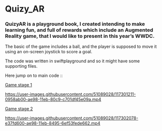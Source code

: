 
# Quizy_AR


### QuizyAR is a playground book, I created intending to make learning fun, and full of rewards which include an Augmented Reality game, that I would like to present in this year’s WWDC.
The basic of the game includes a ball, and the player is supposed to move it using an on-screen joystick to score a goal. 

The code was written in swiftplayground and so it might have some supporting files.

Here jump on to main code ::


[Game stage 1](https://github.com/paraschhugani/Quizy_AR/blob/main/QuizyAR.playground/Pages/Game%20Stage%201.xcplaygroundpage/Contents.swift)


https://user-images.githubusercontent.com/51089028/117301211-0958ab00-ae98-11eb-80c9-c701df45e09a.mp4

[Game stage 2](https://github.com/paraschhugani/Quizy_AR/blob/main/QuizyAR.playground/Pages/Game%20Stage%202.xcplaygroundpage/Contents.swift)


https://user-images.githubusercontent.com/51089028/117302078-e37fd600-ae98-11eb-8495-6ef53fede662.mp4


